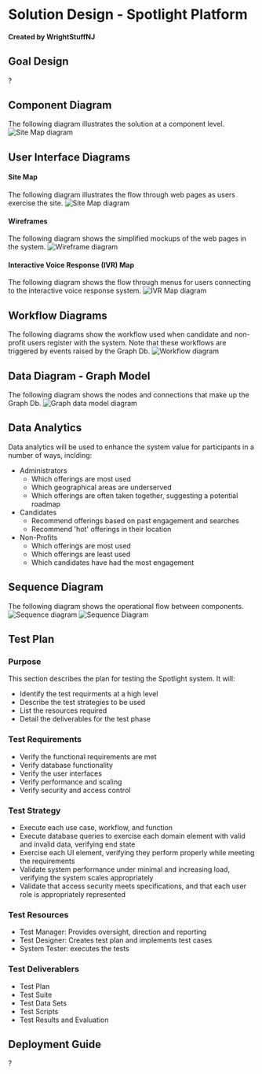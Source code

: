 # Solution Design - Spotlight Platform
#### Created by WrightStuffNJ

## Goal Design
?

## Component Diagram
The following diagram illustrates the solution at a component level.
![Site Map diagram](/assets/images/DiversityCyberCouncil-ComponentDiagram.jpeg)

## User Interface Diagrams
#### Site Map
The following diagram illustrates the flow through web pages as users exercise the site.
![Site Map diagram](/assets/images/DiversityCyberCouncil-SiteMap.jpeg)

#### Wireframes
The following diagram shows the simplified mockups of the web pages in the system. 
![Wireframe diagram](/assets/images/DiversityCyberCouncil-Wireframes.jpeg)

#### Interactive Voice Response (IVR) Map
The following diagram shows the flow through menus for users connecting to the interactive voice response system. 
![IVR Map diagram](/assets/images/DiversityCyberCouncil-IVRMap.jpeg)

## Workflow Diagrams
The following diagrams show the workflow used when candidate and non-profit users register with the system. Note that these workflows are triggered by events raised by the Graph Db.
![Workflow diagram](/assets/images/DiversityCyberCouncil-WorkflowDiagram.jpeg)

## Data Diagram - Graph Model
The following diagram shows the nodes and connections that make up the Graph Db.
![Graph data model diagram](/assets/images/DiversityCyberCouncil-GraphModel.jpeg)


## Data Analytics
Data analytics will be used to enhance the system value for participants in a number of ways, inclding:

- Administrators
   - Which offerings are most used
   - Which geographical areas are underserved
   - Which offerings are often taken together, suggesting a potential roadmap
- Candidates
   - Recommend offerings based on past engagement and searches
   - Recommend 'hot' offerings in their location
- Non-Profits
   - Which offerings are most used
   - Which offerings are least used
   - Which candidates have had the most engagement

## Sequence Diagram  
The following diagram shows the operational flow between components.
![Sequence diagram](/assets/images/DiversityCyberCouncil-SequenceDiagrams.jpeg)
![Sequence Diagram](/assets/images/DiversityCyberCouncil-SequenceDiagrams2.jpeg)

## Test Plan
### Purpose
This section describes the plan for testing the Spotlight system. It will:
  - Identify the test requirments at a high level
  - Describe the test strategies to be used
  - List the resources required
  - Detail the deliverables for the test phase
### Test Requirements
  - Verify the functional requirements are met
  - Verify database functionality
  - Verify the user interfaces
  - Verify performance and scaling
  - Verify security and access control
### Test Strategy
  - Execute each use case, workflow, and function 
  - Execute database queries to exercise each domain element with valid and invalid data, verifying end state
  - Exercise each UI element, verifying they perform properly while meeting the requirements
  - Validate system performance under minimal and increasing load, verifying the system scales appropriately
  - Validate that access security meets specifications, and that each user role is appropriately represented
### Test Resources
   - Test Manager: Provides oversight, direction and reporting
   - Test Designer: Creates test plan and implements test cases
   - System Tester: executes the tests
### Test Deliverablers
  - Test Plan
  - Test Suite
  - Test Data Sets
  - Test Scripts
  - Test Results and Evaluation

## Deployment Guide
?

